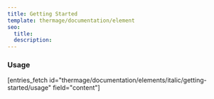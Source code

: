 ```yaml
---
title: Getting Started
template: thermage/documentation/element
seo:
  title: 
  description: 
---
```


### Usage

[entries_fetch id="thermage/documentation/elements/italic/getting-started/usage" field="content"]
